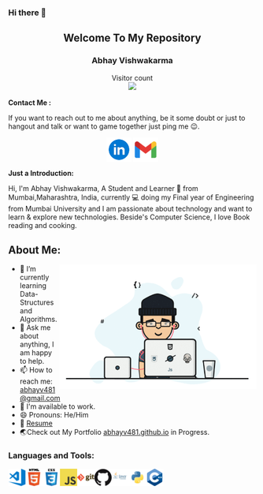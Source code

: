 ### Hi there 👋

<p align="center">
 <h2 align="center">Welcome To My Repository</h2>
 <h3 align="center">Abhay Vishwakarma </h3>
</p>

<p align="center"> 
  Visitor count<br>
  <img src="https://profile-counter.glitch.me/abhayv481/count.svg" />
</p>

**Contact Me :**

If you want to reach out to me about anything, be it some doubt or just to hangout and talk or want to game together just ping me 😉.
<p align="center">
 <a href="https://www.linkedin.com/in/abhayv481/" target="blank"><img align="center" src="https://github.com/vabhay28/vabhay28/blob/main/resources/linkedin.svg" alt="linkedin.com/in/abhayv481" height="50" width="50" /></a>
  <a href="mailto:abhayv481@gmail.com" target="blank"><img align="center" src="https://github.com/vabhay28/vabhay28/blob/main/resources/gmail.svg" alt="abhayv481@gmail.com" height="50" width="50" /></a>
</p>

**Just a Introduction:**

Hi, I'm Abhay Vishwakarma, A Student and Learner 🚀 from Mumbai,Maharashtra, India, currently 💻 doing my Final year of Engineering from Mumbai University and I am passionate about technology and want to learn & explore new technologies. Beside's Computer Science, I love Book reading and cooking.


## About Me:

  <img align="right" alt="GIF" src="https://github.com/vabhay28/vabhay28/blob/main/resources/developer.gif" width="400" />
  
- 🌱 I’m currently learning Data-Structures and Algorithms.
- 💬 Ask me about anything, I am happy to help.
- 📫 How to reach me: abhayv481@gmail.com
- 🏢 I'm available to work.
- 😄 Pronouns: He/Him
- 📝 [Resume](https://github.com/vabhay28/vabhay28/blob/main/resources/AbhayResumeFinal.pdf)
- 🌏Check out My Portfolio [abhayv481.github.io](https://abhayv481.github.io/) in Progress.

### Languages and Tools: 

<img align="left" alt="Visual Studio Code" width="35px" src="https://raw.githubusercontent.com/github/explore/80688e429a7d4ef2fca1e82350fe8e3517d3494d/topics/visual-studio-code/visual-studio-code.png" />
<img align="left" alt="HTML5" width="35px" src="https://raw.githubusercontent.com/github/explore/80688e429a7d4ef2fca1e82350fe8e3517d3494d/topics/html/html.png" />
<img align="left" alt="CSS3" width="35px" src="https://raw.githubusercontent.com/github/explore/80688e429a7d4ef2fca1e82350fe8e3517d3494d/topics/css/css.png" />
<img align="left" alt="JavaScript" width="35px" src="https://raw.githubusercontent.com/github/explore/80688e429a7d4ef2fca1e82350fe8e3517d3494d/topics/javascript/javascript.png" />
<img align="left" alt="Git" width="35px" src="https://raw.githubusercontent.com/github/explore/80688e429a7d4ef2fca1e82350fe8e3517d3494d/topics/git/git.png" />
<img align="left" alt="GitHub" width="35px" src="https://raw.githubusercontent.com/github/explore/78df643247d429f6cc873026c0622819ad797942/topics/github/github.png" />
<img align="left" alt="Java" width="35px" src="https://raw.githubusercontent.com/github/explore/80688e429a7d4ef2fca1e82350fe8e3517d3494d/topics/java/java.png" />
<img align="left" alt="HTML5" width="35px" src="https://raw.githubusercontent.com/github/explore/80688e429a7d4ef2fca1e82350fe8e3517d3494d/topics/python/python.png" />
<img align="left" alt="HTML5" width="35px" src="https://raw.githubusercontent.com/github/explore/80688e429a7d4ef2fca1e82350fe8e3517d3494d/topics/cpp/cpp.png" />
<br>
